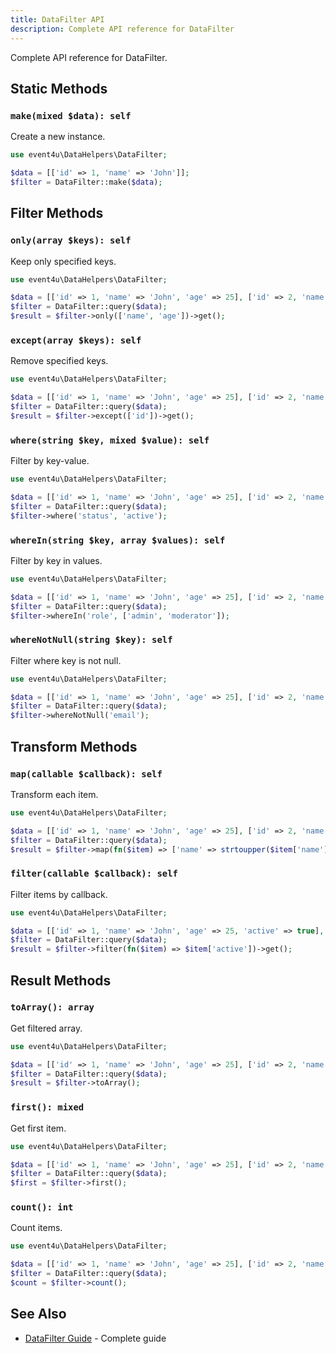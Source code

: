 ```yaml
---
title: DataFilter API
description: Complete API reference for DataFilter
---
```


Complete API reference for DataFilter.

## Static Methods

### `make(mixed $data): self`

Create a new instance.

```php
use event4u\DataHelpers\DataFilter;

$data = [['id' => 1, 'name' => 'John']];
$filter = DataFilter::make($data);
```

## Filter Methods

### `only(array $keys): self`

Keep only specified keys.

```php
use event4u\DataHelpers\DataFilter;

$data = [['id' => 1, 'name' => 'John', 'age' => 25], ['id' => 2, 'name' => 'Jane', 'age' => 30]];
$filter = DataFilter::query($data);
$result = $filter->only(['name', 'age'])->get();
```

### `except(array $keys): self`

Remove specified keys.

```php
use event4u\DataHelpers\DataFilter;

$data = [['id' => 1, 'name' => 'John', 'age' => 25], ['id' => 2, 'name' => 'Jane', 'age' => 30]];
$filter = DataFilter::query($data);
$result = $filter->except(['id'])->get();
```

### `where(string $key, mixed $value): self`

Filter by key-value.

```php
use event4u\DataHelpers\DataFilter;

$data = [['id' => 1, 'name' => 'John', 'age' => 25], ['id' => 2, 'name' => 'Jane', 'age' => 30]];
$filter = DataFilter::query($data);
$filter->where('status', 'active');
```

### `whereIn(string $key, array $values): self`

Filter by key in values.

```php
use event4u\DataHelpers\DataFilter;

$data = [['id' => 1, 'name' => 'John', 'age' => 25], ['id' => 2, 'name' => 'Jane', 'age' => 30]];
$filter = DataFilter::query($data);
$filter->whereIn('role', ['admin', 'moderator']);
```

### `whereNotNull(string $key): self`

Filter where key is not null.

```php
use event4u\DataHelpers\DataFilter;

$data = [['id' => 1, 'name' => 'John', 'age' => 25], ['id' => 2, 'name' => 'Jane', 'age' => 30]];
$filter = DataFilter::query($data);
$filter->whereNotNull('email');
```

## Transform Methods

### `map(callable $callback): self`

Transform each item.

```php
use event4u\DataHelpers\DataFilter;

$data = [['id' => 1, 'name' => 'John', 'age' => 25], ['id' => 2, 'name' => 'Jane', 'age' => 30]];
$filter = DataFilter::query($data);
$result = $filter->map(fn($item) => ['name' => strtoupper($item['name']), 'age' => $item['age']])->get();
```

### `filter(callable $callback): self`

Filter items by callback.

```php
use event4u\DataHelpers\DataFilter;

$data = [['id' => 1, 'name' => 'John', 'age' => 25, 'active' => true], ['id' => 2, 'name' => 'Jane', 'age' => 30, 'active' => false]];
$filter = DataFilter::query($data);
$result = $filter->filter(fn($item) => $item['active'])->get();
```

## Result Methods

### `toArray(): array`

Get filtered array.

```php
use event4u\DataHelpers\DataFilter;

$data = [['id' => 1, 'name' => 'John', 'age' => 25], ['id' => 2, 'name' => 'Jane', 'age' => 30]];
$filter = DataFilter::query($data);
$result = $filter->toArray();
```

### `first(): mixed`

Get first item.

```php
use event4u\DataHelpers\DataFilter;

$data = [['id' => 1, 'name' => 'John', 'age' => 25], ['id' => 2, 'name' => 'Jane', 'age' => 30]];
$filter = DataFilter::query($data);
$first = $filter->first();
```

### `count(): int`

Count items.

```php
use event4u\DataHelpers\DataFilter;

$data = [['id' => 1, 'name' => 'John', 'age' => 25], ['id' => 2, 'name' => 'Jane', 'age' => 30]];
$filter = DataFilter::query($data);
$count = $filter->count();
```

## See Also

- [DataFilter Guide](/data-helpers/main-classes/data-filter/) - Complete guide

